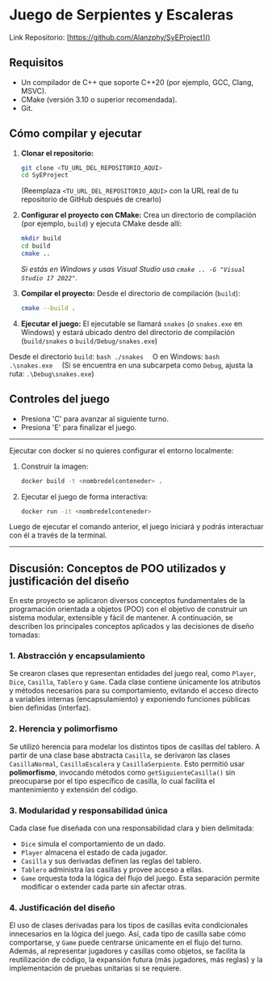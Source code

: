 # Juego de Serpientes y Escaleras

Link Repositorio: [https://github.com/Alanzphy/SyEProject]()

## Requisitos

* Un compilador de C++ que soporte C++20 (por ejemplo, GCC, Clang, MSVC).
* CMake (versión 3.10 o superior recomendada).
* Git.

## Cómo compilar y ejecutar

1. **Clonar el repositorio:**
    ```bash
    git clone <TU_URL_DEL_REPOSITORIO_AQUI>
    cd SyEProject 
    ```
   (Reemplaza `<TU_URL_DEL_REPOSITORIO_AQUI>` con la URL real de tu repositorio de GitHub después de crearlo)

2. **Configurar el proyecto con CMake:**
   Crea un directorio de compilación (por ejemplo, `build`) y ejecuta CMake desde allí:
    ```bash
    mkdir build
    cd build
    cmake ..
    ```
   *Si estás en Windows y usas Visual Studio usa `cmake .. -G "Visual Studio 17 2022"`.*


3. **Compilar el proyecto:**
   Desde el directorio de compilación (`build`):
    ```bash
    cmake --build .
    ```

4. **Ejecutar el juego:**
   El ejecutable se llamará `snakes` (o `snakes.exe` en Windows) y estará ubicado dentro del directorio de compilación (`build/snakes` o `build/Debug/snakes.exe`)


Desde el directorio `build`:
    ```bash
    ./snakes 
    ```
   O en Windows:
    ```bash
    .\snakes.exe 
    ```
   (Si se encuentra en una subcarpeta como `Debug`, ajusta la ruta: `.\Debug\snakes.exe`)

## Controles del juego
* Presiona 'C' para avanzar al siguiente turno.
* Presiona 'E' para finalizar el juego.

---
Ejecutar con docker si no quieres configurar el entorno localmente:

1. Construir la imagen:
    ```bash
    docker build -t <nombredelconteneder> .
    ```

2. Ejecutar el juego de forma interactiva:
    ```bash
    docker run -it <nombredelconteneder>
    ```
Luego de ejecutar el comando anterior, el juego iniciará y podrás interactuar con él a través de la terminal.

---

## Discusión: Conceptos de POO utilizados y justificación del diseño

En este proyecto se aplicaron diversos conceptos fundamentales de la programación orientada a objetos (POO) con el objetivo de construir un sistema modular, extensible y fácil de mantener. A continuación, se describen los principales conceptos aplicados y las decisiones de diseño tomadas:

### 1. **Abstracción y encapsulamiento**
Se crearon clases que representan entidades del juego real, como `Player`, `Dice`, `Casilla`, `Tablero` y `Game`. Cada clase contiene únicamente los atributos y métodos necesarios para su comportamiento, evitando el acceso directo a variables internas (encapsulamiento) y exponiendo funciones públicas bien definidas (interfaz).

### 2. **Herencia y polimorfismo**
Se utilizó herencia para modelar los distintos tipos de casillas del tablero. A partir de una clase base abstracta `Casilla`, se derivaron las clases `CasillaNormal`, `CasillaEscalera` y `CasillaSerpiente`. Esto permitió usar **polimorfismo**, invocando métodos como `getSiguienteCasilla()` sin preocuparse por el tipo específico de casilla, lo cual facilita el mantenimiento y extensión del código.

### 3. **Modularidad y responsabilidad única**
Cada clase fue diseñada con una responsabilidad clara y bien delimitada:
- `Dice` simula el comportamiento de un dado.
- `Player` almacena el estado de cada jugador.
- `Casilla` y sus derivadas definen las reglas del tablero.
- `Tablero` administra las casillas y provee acceso a ellas.
- `Game` orquesta toda la lógica del flujo del juego.
  Esta separación permite modificar o extender cada parte sin afectar otras.

### 4. **Justificación del diseño**
El uso de clases derivadas para los tipos de casillas evita condicionales innecesarios en la lógica del juego. Así, cada tipo de casilla sabe cómo comportarse, y `Game` puede centrarse únicamente en el flujo del turno. Además, al representar jugadores y casillas como objetos, se facilita la reutilización de código, la expansión futura (más jugadores, más reglas) y la implementación de pruebas unitarias si se requiere.
